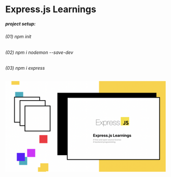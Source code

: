 # Express.js Learnings

##### project setup:

###### (01) npm init

###### (02) npm i nodemon --save-dev

###### (03) npm i express

![express](./assets/express.png)
